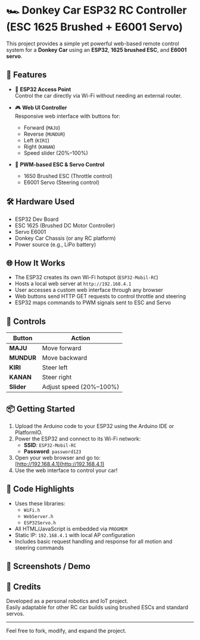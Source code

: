 # 🏎️ Donkey Car ESP32 RC Controller (ESC 1625 Brushed + E6001 Servo)

This project provides a simple yet powerful web-based remote control system for a **Donkey Car** using an **ESP32**, **1625 brushed ESC**, and **E6001 servo**.

## 🚀 Features

- 📡 **ESP32 Access Point**  
  Control the car directly via Wi-Fi without needing an external router.

- 🎮 **Web UI Controller**  
  Responsive web interface with buttons for:
  - Forward (`MAJU`)
  - Reverse (`MUNDUR`)
  - Left (`KIRI`)
  - Right (`KANAN`)
  - Speed slider (20%–100%)

- 🧠 **PWM-based ESC & Servo Control**
  - 1650 Brushed ESC (Throttle control)
  - E6001 Servo (Steering control)

## 🛠️ Hardware Used

- ESP32 Dev Board
- ESC 1625 (Brushed DC Motor Controller)
- Servo E6001
- Donkey Car Chassis (or any RC platform)
- Power source (e.g., LiPo battery)

## 🌐 How It Works

- The ESP32 creates its own Wi-Fi hotspot (`ESP32-Mobil-RC`)
- Hosts a local web server at `http://192.168.4.1`
- User accesses a custom web interface through any browser
- Web buttons send HTTP GET requests to control throttle and steering
- ESP32 maps commands to PWM signals sent to ESC and Servo

## 🧩 Controls

| Button       | Action            |
|--------------|-------------------|
| **MAJU**     | Move forward       |
| **MUNDUR**   | Move backward      |
| **KIRI**     | Steer left         |
| **KANAN**    | Steer right        |
| **Slider**   | Adjust speed (20%–100%) |

## 📦 Getting Started

1. Upload the Arduino code to your ESP32 using the Arduino IDE or PlatformIO.
2. Power the ESP32 and connect to its Wi-Fi network:
   - **SSID**: `ESP32-Mobil-RC`
   - **Password**: `password123`
3. Open your web browser and go to:  
   [http://192.168.4.1](http://192.168.4.1)
4. Use the web interface to control your car!

## 📁 Code Highlights

- Uses these libraries:
  - `WiFi.h`
  - `WebServer.h`
  - `ESP32Servo.h`
- All HTML/JavaScript is embedded via `PROGMEM`
- Static IP: `192.168.4.1` with local AP configuration
- Includes basic request handling and response for all motion and steering commands

## 📸 Screenshots / Demo



## 🧠 Credits

Developed as a personal robotics and IoT project.  
Easily adaptable for other RC car builds using brushed ESCs and standard servos.

---

Feel free to fork, modify, and expand the project.
